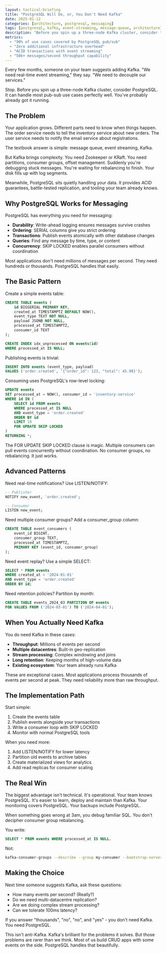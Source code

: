 ```yaml
---
layout: tactical-briefing
title: "PostgreSQL Will Do, or, You Don't Need Kafka"
date: 2025-01-12
categories: [architecture, postgresql, messaging]
tags: [postgresql, kafka, event-streaming, message-queue, architecture]
description: "Before you spin up a three-node Kafka cluster, consider this: PostgreSQL can handle most pub-sub use cases perfectly well. And you've probably already got it running."
metrics:
  - "90% of use cases covered by PostgreSQL pub/sub"
  - "Zero additional infrastructure overhead"
  - "ACID transactions with event streaming"
  - "50k+ messages/second throughput capability"
---
```



Every few months, someone on your team suggests adding Kafka. "We need real-time event streaming," they say. "We need to decouple our services."

Stop. Before you spin up a three-node Kafka cluster, consider PostgreSQL. It can handle most pub-sub use cases perfectly well. You've probably already got it running.

## The Problem

Your application grows. Different parts need to know when things happen. The order service needs to tell the inventory service about new orders. The user service needs to notify the email service about registrations.

The textbook answer is simple: message queue, event streaming, Kafka.

But Kafka brings complexity. You need Zookeeper or KRaft. You need partitions, consumer groups, offset management. Suddenly you're debugging stuck messages. You're waiting for rebalancing to finish. Your disk fills up with log segments.

Meanwhile, PostgreSQL sits quietly handling your data. It provides ACID guarantees, battle-tested replication, and tooling your team already knows.

## Why PostgreSQL Works for Messaging

PostgreSQL has everything you need for messaging:

- **Durability**: Write-ahead logging ensures messages survive crashes
- **Ordering**: SERIAL columns give you strict ordering
- **Transactions**: Publish events atomically with other database changes
- **Queries**: Find any message by time, type, or content
- **Concurrency**: SKIP LOCKED enables parallel consumers without coordination

Most applications don't need millions of messages per second. They need hundreds or thousands. PostgreSQL handles that easily.

## The Basic Pattern

Create a simple events table:

```sql
CREATE TABLE events (
    id BIGSERIAL PRIMARY KEY,
    created_at TIMESTAMPTZ DEFAULT NOW(),
    event_type TEXT NOT NULL,
    payload JSONB NOT NULL,
    processed_at TIMESTAMPTZ,
    consumer_id TEXT
);

CREATE INDEX idx_unprocessed ON events(id) 
WHERE processed_at IS NULL;
```

Publishing events is trivial:

```sql
INSERT INTO events (event_type, payload) 
VALUES ('order.created', '{"order_id": 123, "total": 45.99}');
```

Consuming uses PostgreSQL's row-level locking:

```sql
UPDATE events 
SET processed_at = NOW(), consumer_id = 'inventory-service'
WHERE id IN (
    SELECT id FROM events 
    WHERE processed_at IS NULL 
    AND event_type = 'order.created'
    ORDER BY id 
    LIMIT 10
    FOR UPDATE SKIP LOCKED
)
RETURNING *;
```

The FOR UPDATE SKIP LOCKED clause is magic. Multiple consumers can pull events concurrently without coordination. No consumer groups, no rebalancing. It just works.

## Advanced Patterns

Need real-time notifications? Use LISTEN/NOTIFY:
```sql
-- Publisher
NOTIFY new_event, 'order.created';

-- Consumer
LISTEN new_event;
```

Need multiple consumer groups? Add a consumer_group column:
```sql
CREATE TABLE event_consumers (
    event_id BIGINT,
    consumer_group TEXT,
    processed_at TIMESTAMPTZ,
    PRIMARY KEY (event_id, consumer_group)
);
```

Need event replay? Use a simple SELECT:

```sql
SELECT * FROM events 
WHERE created_at > '2024-01-01' 
AND event_type = 'order.created'
ORDER BY id;
```

Need retention policies? Partition by month:

```sql
CREATE TABLE events_2024_03 PARTITION OF events
FOR VALUES FROM ('2024-03-01') TO ('2024-04-01');
```

## When You Actually Need Kafka

You do need Kafka in these cases:

- **Throughput**: Millions of events per second
- **Multiple datacentres**: Built-in geo-replication
- **Stream processing**: Complex windowing and joins
- **Long retention**: Keeping months of high-volume data
- **Existing ecosystem**: Your team already runs Kafka

These are exceptional cases. Most applications process thousands of events per second at peak. They need reliability more than raw throughput.

## The Implementation Path

Start simple:

1. Create the events table
2. Publish events alongside your transactions
3. Write a consumer loop with SKIP LOCKED
4. Monitor with normal PostgreSQL tools

When you need more:

1. Add LISTEN/NOTIFY for lower latency
2. Partition old events to archive tables
3. Create materialized views for analytics
4. Add read replicas for consumer scaling

## The Real Win

The biggest advantage isn't technical. It's operational. Your team knows PostgreSQL. It's easier to learn, deploy and maintain than Kafka. Your monitoring covers PostgreSQL. Your backups include PostgreSQL.

When something goes wrong at 3am, you debug familiar SQL. You don't decipher consumer group rebalancing.

You write:

```sql
SELECT * FROM events WHERE processed_at IS NULL. 
```

Not:

```bash
kafka-consumer-groups --describe --group my-consumer --bootstrap-server localhost:9092.
```

## Making the Choice

Next time someone suggests Kafka, ask these questions:

- How many events per second? (Really?)
- Do we need multi-datacentre replication?
- Are we doing complex stream processing?
- Can we tolerate 100ms latency?

If you answer "thousands", "no", "no", and "yes" - you don't need Kafka. You need PostgreSQL.

This isn't anti-Kafka. Kafka's brilliant for the problems it solves. But those problems are rarer than we think. Most of us build CRUD apps with some events on the side. PostgreSQL handles that beautifully.

